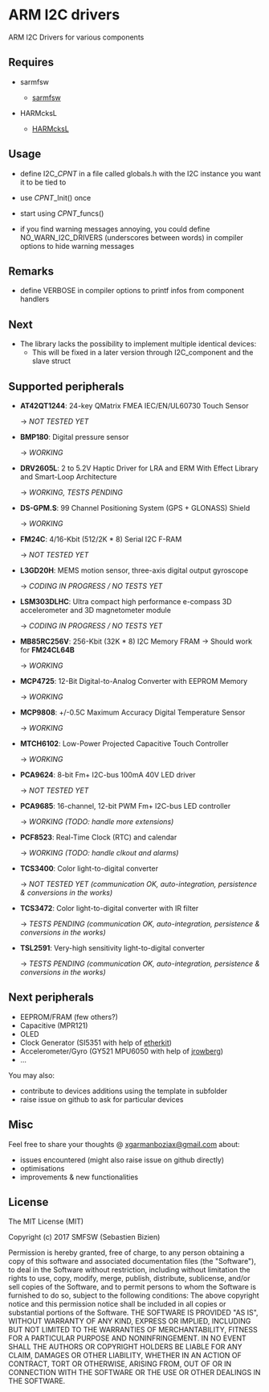 # ARM I2C drivers

ARM I2C Drivers for various components


## Requires

- sarmfsw
  - [sarmfsw](https://github.com/SMFSW/sarmfsw)

- HARMcksL
  - [HARMcksL](https://github.com/SMFSW/HARMcksL)


## Usage

- define I2C_$CPNT$ in a file called globals.h with the I2C instance you want it to be tied to
- use $CPNT$_Init() once
- start using $CPNT$_funcs()

- if you find warning messages annoying, you could define NO_WARN_I2C_DRIVERS (underscores between words) in compiler options to hide warning messages


## Remarks

- define VERBOSE in compiler options to printf infos from component handlers


## Next

- The library lacks the possibility to implement multiple identical devices:
  - This will be fixed in a later version through I2C_component and the slave struct


## Supported peripherals

- **AT42QT1244**: 24-key QMatrix FMEA IEC/EN/UL60730 Touch Sensor

  -> _NOT TESTED YET_

- **BMP180**: Digital pressure sensor

  -> _WORKING_

- **DRV2605L**: 2 to 5.2V Haptic Driver for LRA and ERM With Effect Library and Smart-Loop Architecture

  -> _WORKING, TESTS PENDING_

- **DS-GPM.S**: 99 Channel Positioning System (GPS + GLONASS) Shield

  -> _WORKING_

- **FM24C**: 4/16-Kbit (512/2K * 8) Serial I2C F-RAM

  -> _NOT TESTED YET_

- **L3GD20H**: MEMS motion sensor, three-axis digital output gyroscope

  -> _CODING IN PROGRESS / NO TESTS YET_

- **LSM303DLHC**: Ultra compact high performance e-compass 3D accelerometer and 3D magnetometer module

  -> _CODING IN PROGRESS / NO TESTS YET_

- **MB85RC256V**: 256-Kbit (32K * 8) I2C Memory FRAM -> Should work for **FM24CL64B**

  -> _WORKING_

- **MCP4725**: 12-Bit Digital-to-Analog Converter with EEPROM Memory

  -> _WORKING_

- **MCP9808**: +/-0.5C Maximum Accuracy Digital Temperature Sensor

  -> _WORKING_

- **MTCH6102**: Low-Power Projected Capacitive Touch Controller

  -> _WORKING_

- **PCA9624**: 8-bit Fm+ I2C-bus 100mA 40V LED driver

  -> _NOT TESTED YET_

- **PCA9685**: 16-channel, 12-bit PWM Fm+ I2C-bus LED controller

  -> _WORKING (TODO: handle more extensions)_

- **PCF8523**: Real-Time Clock (RTC) and calendar

  -> _WORKING (TODO: handle clkout and alarms)_

- **TCS3400**: Color light-to-digital converter

  -> _NOT TESTED YET (communication OK, auto-integration, persistence & conversions in the works)_

- **TCS3472**: Color light-to-digital converter with IR filter

  -> _TESTS PENDING (communication OK, auto-integration, persistence & conversions in the works)_

- **TSL2591**: Very-high sensitivity light-to-digital converter

  -> _TESTS PENDING (communication OK, auto-integration, persistence & conversions in the works)_


## Next peripherals

- EEPROM/FRAM (few others?)
- Capacitive (MPR121)
- OLED
- Clock Generator (SI5351 with help of [etherkit](https://github.com/etherkit/Si5351Arduino))
- Accelerometer/Gyro (GY521 MPU6050 with help of [jrowberg](https://github.com/jrowberg/i2cdevlib/))
- ...

You may also:

- contribute to devices additions using the template in subfolder
- raise issue on github to ask for particular devices


## Misc

Feel free to share your thoughts @ xgarmanboziax@gmail.com about:

- issues encountered (might also raise issue on github directly)
- optimisations
- improvements & new functionalities


## License

The MIT License (MIT)

Copyright (c) 2017 SMFSW (Sebastien Bizien)

Permission is hereby granted, free of charge, to any person obtaining a copy
of this software and associated documentation files (the "Software"), to deal
in the Software without restriction, including without limitation the rights
to use, copy, modify, merge, publish, distribute, sublicense, and/or sell
copies of the Software, and to permit persons to whom the Software is
furnished to do so, subject to the following conditions:
The above copyright notice and this permission notice shall be included in all
copies or substantial portions of the Software.
THE SOFTWARE IS PROVIDED "AS IS", WITHOUT WARRANTY OF ANY KIND, EXPRESS OR
IMPLIED, INCLUDING BUT NOT LIMITED TO THE WARRANTIES OF MERCHANTABILITY,
FITNESS FOR A PARTICULAR PURPOSE AND NONINFRINGEMENT. IN NO EVENT SHALL THE
AUTHORS OR COPYRIGHT HOLDERS BE LIABLE FOR ANY CLAIM, DAMAGES OR OTHER
LIABILITY, WHETHER IN AN ACTION OF CONTRACT, TORT OR OTHERWISE, ARISING FROM,
OUT OF OR IN CONNECTION WITH THE SOFTWARE OR THE USE OR OTHER DEALINGS IN THE
SOFTWARE.

